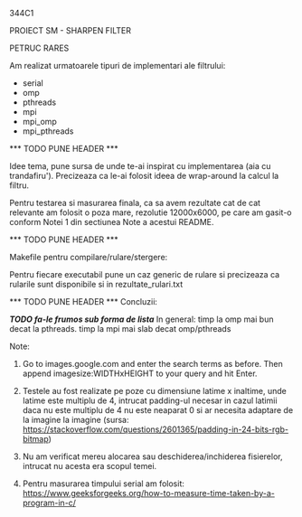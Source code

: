344C1

PROIECT SM - SHARPEN FILTER

PETRUC RARES

Am realizat urmatoarele tipuri de implementari ale filtrului:
  
- serial
- omp
- pthreads
- mpi
- mpi_omp
- mpi_pthreads

*** TODO  PUNE HEADER ***

Idee tema, pune sursa de unde te-ai inspirat cu implementarea (aia cu trandafiru').
Precizeaza ca le-ai folosit ideea de wrap-around la calcul la filtru.

Pentru testarea si masurarea finala, ca sa avem rezultate cat de cat relevante am folosit o poza mare, rezolutie 12000x6000, pe care am gasit-o conform Notei 1 din sectiunea Note a acestui README.

*** TODO  PUNE HEADER ***

Makefile pentru compilare/rulare/stergere:

Pentru fiecare executabil pune un caz generic de rulare si precizeaza ca rularile
sunt disponibile si in rezultate_rulari.txt

*** TODO  PUNE HEADER ***
Concluzii:

***TODO fa-le frumos sub forma de lista***
In general:
    timp la omp mai bun decat la pthreads.
    timp la mpi mai slab decat omp/pthreads


Note:
1) Go to images.google.com and enter the search terms as before. Then append imagesize:WIDTHxHEIGHT to your query and hit Enter.

2) Testele au fost realizate pe poze cu dimensiune latime x inaltime, unde latime este multiplu de 4, intrucat padding-ul necesar in cazul latimii daca nu este multiplu de 4 nu este neaparat 0 si ar necesita adaptare de la imagine la imagine (sursa: https://stackoverflow.com/questions/2601365/padding-in-24-bits-rgb-bitmap)

3) Nu am verificat mereu alocarea sau deschiderea/inchiderea fisierelor, intrucat nu acesta era scopul temei.

4) Pentru masurarea timpului serial am folosit:
https://www.geeksforgeeks.org/how-to-measure-time-taken-by-a-program-in-c/